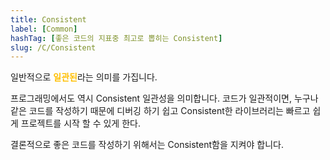 ```yaml
---
title: Consistent
label: [Common]
hashTag: [좋은 코드의 지표중 최고로 뽑히는 Consistent]
slug: /C/Consistent
---
```

일반적으로 <span style="color:#FFBF00; font-weight:bold;">일관된</span>라는 의미를 가집니다.

프로그래밍에서도 역시 Consistent 일관성을 의미합니다. 코드가 일관적이면, 누구나 같은 코드를 작성하기 때문에 디버깅 하기 쉽고 Consistent한 라이브러리는 빠르고 쉽게 프로젝트를 시작 할 수 있게 한다.

결론적으로 좋은 코드를 작성하기 위해서는 Consistent함을 지켜야 합니다.
